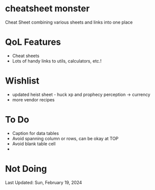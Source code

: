 # cheatsheet monster
Cheat Sheet combining various sheets and links into one place

# QoL Features
 * Cheat sheets
 * Lots of handy links to utils, calculators, etc.!

# Wishlist
 * updated heist sheet - huck xp and prophecy perception -> currency
 * more vendor recipes 

# To Do
* Caption for data tables
* Avoid spanning column or rows, can be okay at TOP
* Avoid blank table cell
* 


# Not Doing


Last Updated: Sun, February 19, 2024
